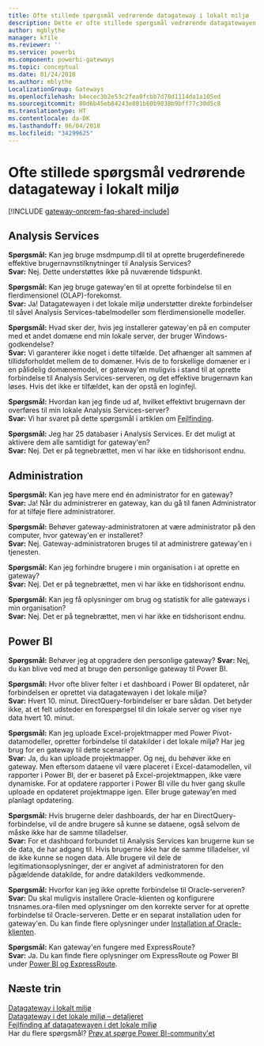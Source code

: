 ```yaml
---
title: Ofte stillede spørgsmål vedrørende datagateway i lokalt miljø
description: Dette er ofte stillede spørgsmål vedrørende datagatewayen i det lokale miljø. Her samler vi ofte stillede spørgsmål vedrørende gateway'en på ét sted.
author: mgblythe
manager: kfile
ms.reviewer: ''
ms.service: powerbi
ms.component: powerbi-gateways
ms.topic: conceptual
ms.date: 01/24/2018
ms.author: mblythe
LocalizationGroup: Gateways
ms.openlocfilehash: b4ecec3b2e53c2fea0fcbb7d78d1114da1a105ed
ms.sourcegitcommit: 80d6b45eb84243e801b60b9038b9bff77c30d5c8
ms.translationtype: HT
ms.contentlocale: da-DK
ms.lasthandoff: 06/04/2018
ms.locfileid: "34299625"
---
```

# <a name="on-premises-data-gateway-faq"></a>Ofte stillede spørgsmål vedrørende datagateway i lokalt miljø
<!-- Shared FAQ shared Include -->
[!INCLUDE [gateway-onprem-faq-shared-include](./includes/gateway-onprem-faq-shared-include.md)]

## <a name="analysis-services"></a>Analysis Services
**Spørgsmål:** Kan jeg bruge msdmpump.dll til at oprette brugerdefinerede effektive brugernavnstilknytninger til Analysis Services?  
**Svar:** Nej. Dette understøttes ikke på nuværende tidspunkt.

**Spørgsmål:** Kan jeg bruge gateway'en til at oprette forbindelse til en flerdimensionel (OLAP)-forekomst.  
**Svar:** Ja! Datagatewayen i det lokale miljø understøtter direkte forbindelser til såvel Analysis Services-tabelmodeller som flerdimensionelle modeller.

**Spørgsmål:** Hvad sker der, hvis jeg installerer gateway'en på en computer med et andet domæne end min lokale server, der bruger Windows-godkendelse?  
**Svar:** Vi garanterer ikke noget i dette tilfælde. Det afhænger alt sammen af tillidsforholdet mellem de to domæner. Hvis de to forskellige domæner er i en pålidelig domænemodel, er gateway'en muligvis i stand til at oprette forbindelse til Analysis Services-serveren, og det effektive brugernavn kan løses. Hvis det ikke er tilfældet, kan der opstå en loginfejl.

**Spørgsmål:** Hvordan kan jeg finde ud af, hvilket effektivt brugernavn der overføres til min lokale Analysis Services-server?  
**Svar:** Vi har svaret på dette spørgsmål i artiklen om [Fejlfinding](service-gateway-onprem-tshoot.md).

**Spørgsmål:** Jeg har 25 databaser i Analysis Services. Er det muligt at aktivere dem alle samtidigt for gateway'en?  
**Svar:** Nej. Det er på tegnebrættet, men vi har ikke en tidshorisont endnu.

## <a name="administration"></a>Administration
**Spørgsmål:** Kan jeg have mere end én administrator for en gateway?  
**Svar:** Ja! Når du administrerer en gateway, kan du gå til fanen Administrator for at tilføje flere administratorer.

**Spørgsmål:** Behøver gateway-administratoren at være administrator på den computer, hvor gateway'en er installeret?  
**Svar:** Nej. Gateway-administratoren bruges til at administrere gateway'en i tjenesten.

**Spørgsmål:** Kan jeg forhindre brugere i min organisation i at oprette en gateway?  
**Svar:** Nej. Det er på tegnebrættet, men vi har ikke en tidshorisont endnu.

**Spørgsmål:** Kan jeg få oplysninger om brug og statistik for alle gateways i min organisation?  
**Svar:** Nej. Det er på tegnebrættet, men vi har ikke en tidshorisont endnu.

## <a name="power-bi"></a>Power BI
**Spørgsmål:** Behøver jeg at opgradere den personlige gateway?
**Svar:** Nej, du kan blive ved med at bruge den personlige gateway til Power BI.

**Spørgsmål:** Hvor ofte bliver felter i et dashboard i Power BI opdateret, når forbindelsen er oprettet via datagatewayen i det lokale miljø?  
**Svar:** Hvert 10. minut. DirectQuery-forbindelser er bare sådan. Det betyder ikke, at et felt udsteder en forespørgsel til din lokale server og viser nye data hvert 10. minut.

**Spørgsmål:** Kan jeg uploade Excel-projektmapper med Power Pivot-datamodeller, opretter forbindelse til datakilder i det lokale miljø? Har jeg brug for en gateway til dette scenarie?  
**Svar:** Ja, du kan uploade projektmapper. Og nej, du behøver ikke en gateway. Men eftersom dataene vil være placeret i Excel-datamodellen, vil rapporter i Power BI, der er baseret på Excel-projektmappen, ikke være dynamiske. For at opdatere rapporter i Power BI ville du hver gang skulle uploade en opdateret projektmappe igen. Eller bruge gateway'en med planlagt opdatering.

**Spørgsmål:** Hvis brugerne deler dashboards, der har en DirectQuery-forbindelse, vil de andre brugere så kunne se dataene, også selvom de måske ikke har de samme tilladelser.  
**Svar:** For et dashboard forbundet til Analysis Services kan brugerne kun se de data, de har adgang til. Hvis brugerne ikke har de samme tilladelser, vil de ikke kunne se nogen data. Alle brugere vil dele de legitimationsoplysninger, der er angivet af administratoren for den pågældende datakilde, for andre datakilders vedkommende.

**Spørgsmål:** Hvorfor kan jeg ikke oprette forbindelse til Oracle-serveren?  
**Svar:** Du skal muligvis installere Oracle-klienten og konfigurere tnsnames.ora-filen med oplysninger om den korrekte server for at oprette forbindelse til Oracle-serveren. Dette er en separat installation uden for gateway'en. Du kan finde flere oplysninger under [Installation af Oracle-klienten](service-gateway-onprem-manage-oracle.md#installing-the-oracle-client).

**Spørgsmål:** Kan gateway'en fungere med ExpressRoute?  
**Svar:** Ja. Du kan finde flere oplysninger om ExpressRoute og Power BI under [Power BI og ExpressRoute](service-admin-power-bi-expressroute.md).

## <a name="next-steps"></a>Næste trin
[Datagateway i lokalt miljø](service-gateway-onprem.md)  
[Datagateway i det lokale miljø – detaljeret](service-gateway-onprem-indepth.md)  
[Fejlfinding af datagatewayen i det lokale miljø](service-gateway-onprem-tshoot.md)  
Har du flere spørgsmål? [Prøv at spørge Power BI-community'et](http://community.powerbi.com/)


